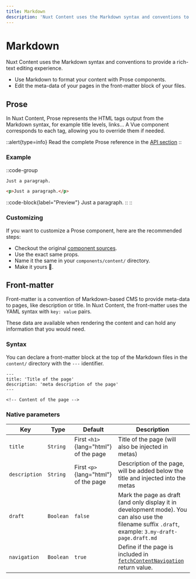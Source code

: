 ```yaml
---
title: Markdown
description: 'Nuxt Content uses the Markdown syntax and conventions to provide a rich-text editing experience.'
---
```


# Markdown

Nuxt Content uses the Markdown syntax and conventions to provide a rich-text editing experience.

- Use Markdown to format your content with Prose components.
- Edit the meta-data of your pages in the front-matter block of your files.

## Prose

In Nuxt Content, Prose represents the HTML tags output from the Markdown syntax, for example title levels, links... A Vue component corresponds to each tag, allowing you to override them if needed.

::alert{type=info}
Read the complete Prose reference in the [API section](/api/prose)
::

### Example

::code-group

  ```markdown [Markdown]
  Just a paragraph.
  ```

  ```html [Output]
  <p>Just a paragraph.</p>
  ```

  ::code-block{label="Preview"}
  Just a paragraph.
  ::
::

### Customizing

If you want to customize a Prose component, here are the recommended steps:

- Checkout the original [component sources](https://github.com/nuxt/content/tree/main/src/runtime/components/Prose).
- Use the exact same props.
- Name it the same in your `components/content/` directory.
- Make it yours 🚀.

## Front-matter

Front-matter is a convention of Markdown-based CMS to provide meta-data to pages, like description or title. In Nuxt Content, the front-matter uses the YAML syntax with `key: value` pairs.

These data are available when rendering the content and can hold any information that you would need.

### Syntax

You can declare a front-matter block at the top of the Markdown files in the `content/` directory with the `---` identifier.

```md[content/index.md]
---
title: 'Title of the page'
description: 'meta description of the page'
---

<!-- Content of the page -->
```

### Native parameters

| Key | Type | Default | Description |
|---------|--------| -----|-----|
| `title` | `String` | First `<h1>`{lang="html"} of the page | Title of the page (will also be injected in metas) |
| `description` | `String` | First `<p>`{lang="html"} of the page | Description of the page, will be added below the title and injected into the metas |
| `draft` | `Boolean` | `false` | Mark the page as draft (and only display it in development mode). You can also use the filename suffix `.draft`, example: `3.my-draft-page.draft.md` |
| `navigation` | `Boolean` | `true` | Define if the page is included in [`fetchContentNavigation`](/guide/displaying/navigation) return value. |

